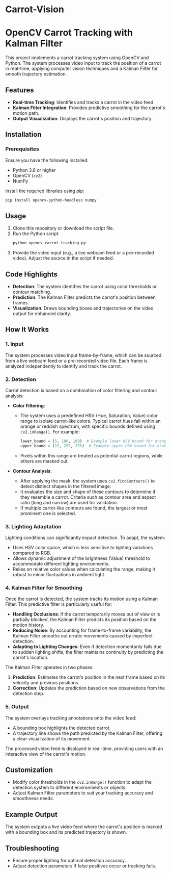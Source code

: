# Carrot-Vision
# OpenCV Carrot Tracking with Kalman Filter

This project implements a carrot tracking system using OpenCV and Python. The system processes video input to track the position of a carrot in real-time, applying computer vision techniques and a Kalman Filter for smooth trajectory estimation.

## Features

- **Real-time Tracking**: Identifies and tracks a carrot in the video feed.
- **Kalman Filter Integration**: Provides predictive smoothing for the carrot's motion path.
- **Output Visualization**: Displays the carrot's position and trajectory.

## Installation

### Prerequisites
Ensure you have the following installed:
- Python 3.8 or higher
- OpenCV (`cv2`)
- NumPy

Install the required libraries using pip:
```bash
pip install opencv-python-headless numpy
```

## Usage

1. Clone this repository or download the script file.
2. Run the Python script:
   ```bash
   python opencv_carrot_tracking.py
   ```
3. Provide the video input (e.g., a live webcam feed or a pre-recorded video). Adjust the source in the script if needed.

## Code Highlights

- **Detection**: The system identifies the carrot using color thresholds or contour matching.
- **Prediction**: The Kalman Filter predicts the carrot's position between frames.
- **Visualization**: Draws bounding boxes and trajectories on the video output for enhanced clarity.

## How It Works

### 1. **Input**
The system processes video input frame-by-frame, which can be sourced from a live webcam feed or a pre-recorded video file. Each frame is analyzed independently to identify and track the carrot.

### 2. **Detection**
Carrot detection is based on a combination of color filtering and contour analysis:

- **Color Filtering**: 
  - The system uses a predefined HSV (Hue, Saturation, Value) color range to isolate carrot-like colors. Typical carrot hues fall within an orange or reddish spectrum, with specific bounds defined using `cv2.inRange()`. For example:
    ```python
    lower_bound = (5, 100, 100)  # Example lower HSV bound for orange
    upper_bound = (15, 255, 255)  # Example upper HSV bound for orange
    ```
  - Pixels within this range are treated as potential carrot regions, while others are masked out.

- **Contour Analysis**:
  - After applying the mask, the system uses `cv2.findContours()` to detect distinct shapes in the filtered image.
  - It evaluates the size and shape of these contours to determine if they resemble a carrot. Criteria such as contour area and aspect ratio (long and narrow) are used for validation.
  - If multiple carrot-like contours are found, the largest or most prominent one is selected.

### 3. **Lighting Adaptation**
Lighting conditions can significantly impact detection. To adapt, the system:
- Uses HSV color space, which is less sensitive to lighting variations compared to RGB.
- Allows dynamic adjustment of the brightness (Value) threshold to accommodate different lighting environments.
- Relies on relative color values when calculating the range, making it robust to minor fluctuations in ambient light.

### 4. **Kalman Filter for Smoothing**
Once the carrot is detected, the system tracks its motion using a Kalman Filter. This predictive filter is particularly useful for:
- **Handling Occlusions**: If the carrot temporarily moves out of view or is partially blocked, the Kalman Filter predicts its position based on the motion history.
- **Reducing Noise**: By accounting for frame-to-frame variability, the Kalman Filter smooths out erratic movements caused by imperfect detection.
- **Adapting to Lighting Changes**: Even if detection momentarily fails due to sudden lighting shifts, the filter maintains continuity by predicting the carrot's location.

The Kalman Filter operates in two phases:
1. **Prediction**: Estimates the carrot's position in the next frame based on its velocity and previous positions.
2. **Correction**: Updates the prediction based on new observations from the detection step.

### 5. **Output**
The system overlays tracking annotations onto the video feed:
- A bounding box highlights the detected carrot.
- A trajectory line shows the path predicted by the Kalman Filter, offering a clear visualization of its movement.

The processed video feed is displayed in real-time, providing users with an interactive view of the carrot's motion.


## Customization

- Modify color thresholds in the `cv2.inRange()` function to adapt the detection system to different environments or objects.
- Adjust Kalman Filter parameters to suit your tracking accuracy and smoothness needs.

## Example Output

The system outputs a live video feed where the carrot's position is marked with a bounding box and its predicted trajectory is shown.

## Troubleshooting

- Ensure proper lighting for optimal detection accuracy.
- Adjust detection parameters if false positives occur or tracking fails.
